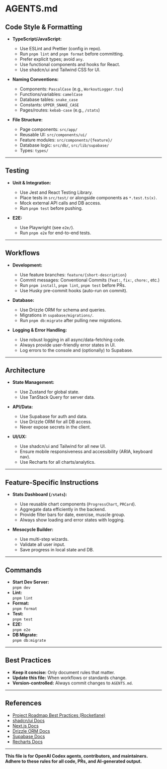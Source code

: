 # AGENTS.md

## Code Style & Formatting

- **TypeScript/JavaScript:**

  - Use ESLint and Prettier (config in repo).
  - Run `pnpm lint` and `pnpm format` before committing.
  - Prefer explicit types; avoid `any`.
  - Use functional components and hooks for React.
  - Use shadcn/ui and Tailwind CSS for UI.

- **Naming Conventions:**

  - Components: `PascalCase` (e.g., `WorkoutLogger.tsx`)
  - Functions/variables: `camelCase`
  - Database tables: `snake_case`
  - Constants: `UPPER_SNAKE_CASE`
  - Pages/routes: `kebab-case` (e.g., `/stats`)

- **File Structure:**
  - Page components: `src/app/`
  - Reusable UI: `src/components/ui/`
  - Feature modules: `src/components/{feature}/`
  - Database logic: `src/db/`, `src/lib/supabase/`
  - Types: `types/`

---

## Testing

- **Unit & Integration:**

  - Use Jest and React Testing Library.
  - Place tests in `src/test/` or alongside components as `*.test.ts(x)`.
  - Mock external API calls and DB access.
  - Run `pnpm test` before pushing.

- **E2E:**
  - Use Playwright (see `e2e/`).
  - Run `pnpm e2e` for end-to-end tests.

---

## Workflows

- **Development:**

  - Use feature branches: `feature/{short-description}`
  - Commit messages: Conventional Commits (`feat:`, `fix:`, `chore:`, etc.)
  - Run `pnpm install`, `pnpm lint`, `pnpm test` before PRs.
  - Use Husky pre-commit hooks (auto-run on commit).

- **Database:**

  - Use Drizzle ORM for schema and queries.
  - Migrations in `supabase/migrations/`.
  - Run `pnpm db:migrate` after pulling new migrations.

- **Logging & Error Handling:**
  - Use robust logging in all async/data-fetching code.
  - Always provide user-friendly error states in UI.
  - Log errors to the console and (optionally) to Supabase.

---

## Architecture

- **State Management:**

  - Use Zustand for global state.
  - Use TanStack Query for server data.

- **API/Data:**

  - Use Supabase for auth and data.
  - Use Drizzle ORM for all DB access.
  - Never expose secrets in the client.

- **UI/UX:**
  - Use shadcn/ui and Tailwind for all new UI.
  - Ensure mobile responsiveness and accessibility (ARIA, keyboard nav).
  - Use Recharts for all charts/analytics.

---

## Feature-Specific Instructions

- **Stats Dashboard (`/stats`):**

  - Use reusable chart components (`ProgressChart`, `PRCard`).
  - Aggregate data efficiently in the backend.
  - Provide filter bars for date, exercise, muscle group.
  - Always show loading and error states with logging.

- **Mesocycle Builder:**
  - Use multi-step wizards.
  - Validate all user input.
  - Save progress in local state and DB.

---

## Commands

- **Start Dev Server:**  
  `pnpm dev`
- **Lint:**  
  `pnpm lint`
- **Format:**  
  `pnpm format`
- **Test:**  
  `pnpm test`
- **E2E:**  
  `pnpm e2e`
- **DB Migrate:**  
  `pnpm db:migrate`

---

## Best Practices

- **Keep it concise:** Only document rules that matter.
- **Update this file:** When workflows or standards change.
- **Version-controlled:** Always commit changes to `AGENTS.md`.

---

## References

- [Project Roadmap Best Practices (Rocketlane)](https://www.rocketlane.com/blogs/project-roadmap)
- [shadcn/ui Docs](https://ui.shadcn.com/)
- [Next.js Docs](https://nextjs.org/docs)
- [Drizzle ORM Docs](https://orm.drizzle.team/docs)
- [Supabase Docs](https://supabase.com/docs)
- [Recharts Docs](https://recharts.org/en-US/guide)

---

**This file is for OpenAI Codex agents, contributors, and maintainers. Adhere to these rules for all code, PRs, and AI-generated output.**
